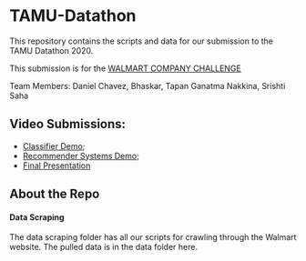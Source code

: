 # TAMU-Datathon
This repository contains the scripts and data for our submission to the TAMU Datathon 2020.

This submission is for the [WALMART COMPANY CHALLENGE](https://tamudatathon.com/challenges#td_open)

Team Members: Daniel Chavez, Bhaskar, Tapan Ganatma Nakkina, Srishti Saha


## Video Submissions:
* [Classifier Demo](https://www.youtube.com/watch?v=4yyQNJGJmeY&feature=youtu.be);
* [Recommender Systems Demo](https://www.youtube.com/watch?v=vynHLFwdmPw);
* [Final Presentation](https://www.youtube.com/watch?v=Ibpqs3JcxEE)



## About the Repo

#### Data Scraping

The data scraping folder has all our scripts for crawling through the Walmart website. The pulled data is in the data folder here.



